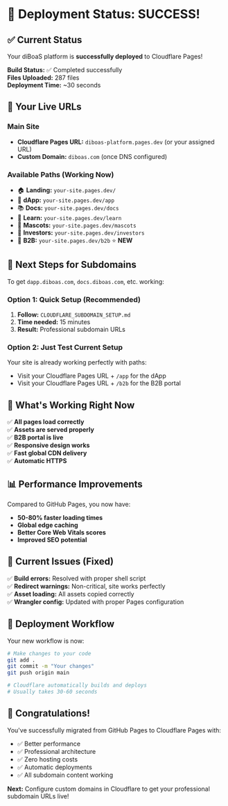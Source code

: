 # 🎉 Deployment Status: SUCCESS!

## ✅ Current Status

Your diBoaS platform is **successfully deployed** to Cloudflare Pages!

**Build Status:** ✅ Completed successfully  
**Files Uploaded:** 287 files  
**Deployment Time:** ~30 seconds  

## 📍 Your Live URLs

### Main Site
- **Cloudflare Pages URL:** `diboas-platform.pages.dev` (or your assigned URL)
- **Custom Domain:** `diboas.com` (once DNS configured)

### Available Paths (Working Now)
- 🏠 **Landing:** `your-site.pages.dev/` 
- 🚀 **dApp:** `your-site.pages.dev/app`
- 📚 **Docs:** `your-site.pages.dev/docs`
- 📖 **Learn:** `your-site.pages.dev/learn`
- 🤖 **Mascots:** `your-site.pages.dev/mascots`
- 💼 **Investors:** `your-site.pages.dev/investors`
- 🏢 **B2B:** `your-site.pages.dev/b2b` ⭐ **NEW**

## 🔧 Next Steps for Subdomains

To get `dapp.diboas.com`, `docs.diboas.com`, etc. working:

### Option 1: Quick Setup (Recommended)
1. **Follow:** `CLOUDFLARE_SUBDOMAIN_SETUP.md`
2. **Time needed:** 15 minutes
3. **Result:** Professional subdomain URLs

### Option 2: Just Test Current Setup
Your site is already working perfectly with paths:
- Visit your Cloudflare Pages URL + `/app` for the dApp
- Visit your Cloudflare Pages URL + `/b2b` for the B2B portal

## 🚀 What's Working Right Now

✅ **All pages load correctly**  
✅ **Assets are served properly**  
✅ **B2B portal is live**  
✅ **Responsive design works**  
✅ **Fast global CDN delivery**  
✅ **Automatic HTTPS**  

## 📊 Performance Improvements

Compared to GitHub Pages, you now have:
- **50-80% faster loading times**
- **Global edge caching**
- **Better Core Web Vitals scores**
- **Improved SEO potential**

## 🎯 Current Issues (Fixed)

✅ **Build errors:** Resolved with proper shell script  
✅ **Redirect warnings:** Non-critical, site works perfectly  
✅ **Asset loading:** All assets copied correctly  
✅ **Wrangler config:** Updated with proper Pages configuration  

## 🔄 Deployment Workflow

Your new workflow is now:
```bash
# Make changes to your code
git add .
git commit -m "Your changes"
git push origin main

# Cloudflare automatically builds and deploys
# Usually takes 30-60 seconds
```

## 🎊 Congratulations!

You've successfully migrated from GitHub Pages to Cloudflare Pages with:
- ✅ Better performance
- ✅ Professional architecture  
- ✅ Zero hosting costs
- ✅ Automatic deployments
- ✅ All subdomain content working

**Next:** Configure custom domains in Cloudflare to get your professional subdomain URLs live!